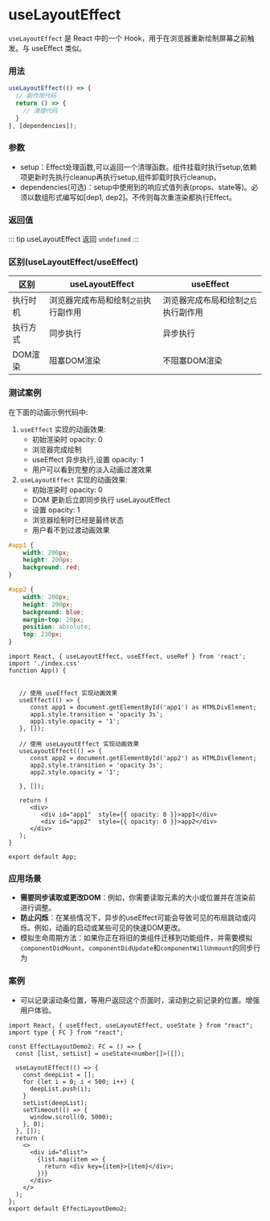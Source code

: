 # useLayoutEffect

`useLayoutEffect` 是 React 中的一个 Hook，用于在浏览器重新绘制屏幕之前触发。与 useEffect 类似。

### 用法

```ts [index.ts]
useLayoutEffect(() => {
  // 副作用代码
  return () => {
    // 清理代码
  }
}, [dependencies]);
```

### 参数

- setup：Effect处理函数,可以返回一个清理函数。组件挂载时执行setup,依赖项更新时先执行cleanup再执行setup,组件卸载时执行cleanup。
- dependencies(可选)：setup中使用到的响应式值列表(props、state等)。必须以数组形式编写如[dep1, dep2]。不传则每次重渲染都执行Effect。

### 返回值
::: tip
useLayoutEffect 返回 `undefined`
:::
### 区别(useLayoutEffect/useEffect)

| 区别     | useLayoutEffect                      | useEffect                            |
| -------- | ------------------------------------ | ------------------------------------ |
| 执行时机 | 浏览器完成布局和绘制`之前`执行副作用 | 浏览器完成布局和绘制`之后`执行副作用 |
| 执行方式 | 同步执行                             | 异步执行                             |
| DOM渲染  | 阻塞DOM渲染                          | 不阻塞DOM渲染                        |

### 测试案例

在下面的动画示例代码中:

1. `useEffect` 实现的动画效果:
   - 初始渲染时 opacity: 0
   - 浏览器完成绘制
   - useEffect 异步执行,设置 opacity: 1
   - 用户可以看到完整的淡入动画过渡效果
2. `useLayoutEffect` 实现的动画效果:
   - 初始渲染时 opacity: 0
   - DOM 更新后立即同步执行 useLayoutEffect
   - 设置 opacity: 1
   - 浏览器绘制时已经是最终状态
   - 用户看不到过渡动画效果

```css [index.css]
#app1 {
    width: 200px;
    height: 200px;
    background: red;
}

#app2 {
    width: 200px;
    height: 200px;
    background: blue;
    margin-top: 20px;
    position: absolute;
    top: 230px;
}
```

```tsx [index.react]
import React, { useLayoutEffect, useEffect, useRef } from 'react';
import './index.css'
function App() {


   // 使用 useEffect 实现动画效果
   useEffect(() => {
      const app1 = document.getElementById('app1') as HTMLDivElement;
      app1.style.transition = 'opacity 3s';
      app1.style.opacity = '1';
   }, []);

   // 使用 useLayoutEffect 实现动画效果
   useLayoutEffect(() => {
      const app2 = document.getElementById('app2') as HTMLDivElement;
      app2.style.transition = 'opacity 3s';
      app2.style.opacity = '1';

   }, []);

   return (
      <div>
         <div id="app1"  style={{ opacity: 0 }}>app1</div>
         <div id="app2"  style={{ opacity: 0 }}>app2</div>
      </div>
   );
}

export default App;
```

### 应用场景

- **需要同步读取或更改DOM**：例如，你需要读取元素的大小或位置并在渲染前进行调整。
- **防止闪烁**：在某些情况下，异步的useEffect可能会导致可见的布局跳动或闪烁。例如，动画的启动或某些可见的快速DOM更改。
- 模拟生命周期方法：如果你正在将旧的类组件迁移到功能组件，并需要模拟 `componentDidMount`、`componentDidUpdate`和`componentWillUnmount`的同步行为

### 案例

- 可以记录滚动条位置，等用户返回这个页面时，滚动到之前记录的位置。增强用户体验。

```tsx [index.react]
import React, { useEffect, useLayoutEffect, useState } from "react";
import type { FC } from "react";

const EffectLayoutDemo2: FC = () => {
  const [list, setList] = useState<number[]>([]);

  useLayoutEffect(() => {
    const deepList = [];
    for (let i = 0; i < 500; i++) {
      deepList.push(i);
    }
    setList(deepList);
    setTimeout(() => {
      window.scroll(0, 5000);
    }, 0);
  }, []);
  return (
    <>
      <div id="dlist">
        {list.map(item => {
          return <div key={item}>{item}</div>;
        })}
      </div>
    </>
  );
};
export default EffectLayoutDemo2;

```

